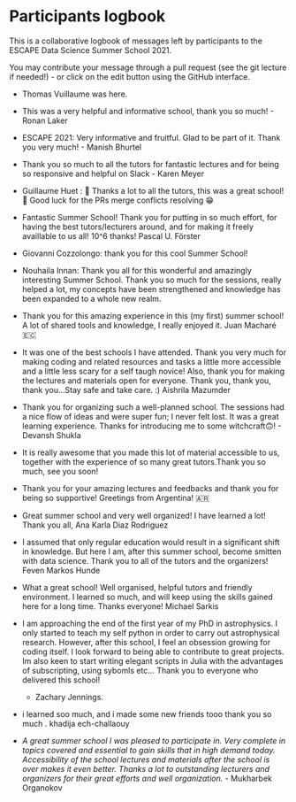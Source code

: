 # Participants logbook

This is a collaborative logbook of messages left by participants to the ESCAPE Data Science Summer School 2021.

You may contribute your message through a pull request (see the git lecture if needed!) - or click on the edit button using the GitHub interface.


* Thomas Vuillaume was here.
* This was a very helpful and informative school, thank you so much! - Ronan Laker

* ESCAPE 2021: Very informative and fruitful. Glad to be part of it. Thank you very much! - Manish Bhurtel
* Thank you so much to all the tutors for fantastic lectures and for being so responsive and helpful on Slack - Karen Meyer
* Guillaume Huet : :clap: Thanks a lot to all the tutors, this was a great school! :clap: Good luck for the PRs merge conflicts resolving :grin:
* Fantastic Summer School! Thank you for putting in so much effort, for having the best tutors/lecturers around, and for making it freely availlable to us all!
10^6 thanks! Pascal U. Förster
* Giovanni Cozzolongo: thank you for this cool Summer School!
*  Nouhaila Innan: Thank you all for this wonderful and amazingly interesting Summer School. 
Thank you so much for the sessions, really helped a lot, my concepts have been strengthened and knowledge has been expanded to a whole new realm.

* Thank you for this amazing experience in this (my first) summer school! A lot of shared tools and knowledge, I really enjoyed it. Juan Macharé 🇪🇨 

* It was one of the best schools I have attended. Thank you very much for making coding and related resources and tasks a little more accessible
and a little less scary for a self taugh novice! Also, thank you for making the lectures and materials open for everyone. 
Thank you, thank you, thank you...Stay safe and take care. :) Aishrila Mazumder

* Thank you for organizing such a well-planned school. The sessions had a nice flow of ideas and were super fun;
I never felt lost. It was a great learning experience. Thanks for introducing me to some witchcraft:upside_down_face:! - Devansh Shukla
* It is really awesome that you made this lot of material accessible to us, together with the experience of so many great tutors.Thank you so much, see you soon!
* Thank you for your amazing lectures and feedbacks and thank you for being so supportive! Greetings from Argentina! 🇦🇷

* Great summer school and very well organized! I have learned a lot! Thank you all, Ana Karla Diaz Rodriguez
* I assumed that only regular education would result in a significant shift in knowledge. But here I am, after this summer school, become smitten with data science. Thank you to all of the tutors and the organizers! Feven Markos Hunde

* What a great school! Well organised, helpful tutors and friendly environment. I learned so much, and will keep using the skills gained here for a long time. Thanks everyone! Michael Sarkis 

* I am approaching the end of the first year of my PhD in astrophysics. I only started to teach 
  my self python in order to carry out astrophysical research. However, after this school, I feel 
  an obsession growing for coding itself. I look forward to being able to contribute to great 
  projects. Im also keen to start writing elegant scripts in Julia with the advantages of 
  subscripting, using sybomls etc... Thank you to everyone who delivered this school! 
  - Zachary Jennings. 

* i learned soo much, and i made some new friends tooo thank you so much . khadija ech-challaouy 

* *A great summer school I was pleased to participate in. Very complete in topics covered and essential to gain skills that in high demand today. Accessibility of the school lectures and materials after the school is over makes it even better. Thanks a lot to outstanding lecturers and organizers for their great efforts and well organization.* - Mukharbek Organokov


